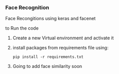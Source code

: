 ### Face Recognition

Face Recongitions using keras and facenet


to Run the code 
1. Create a new Virtual environment and activate it
2. install packages from requirements file using:

     `pip install -r requirements.txt`

3. Going to add face similarity soon

